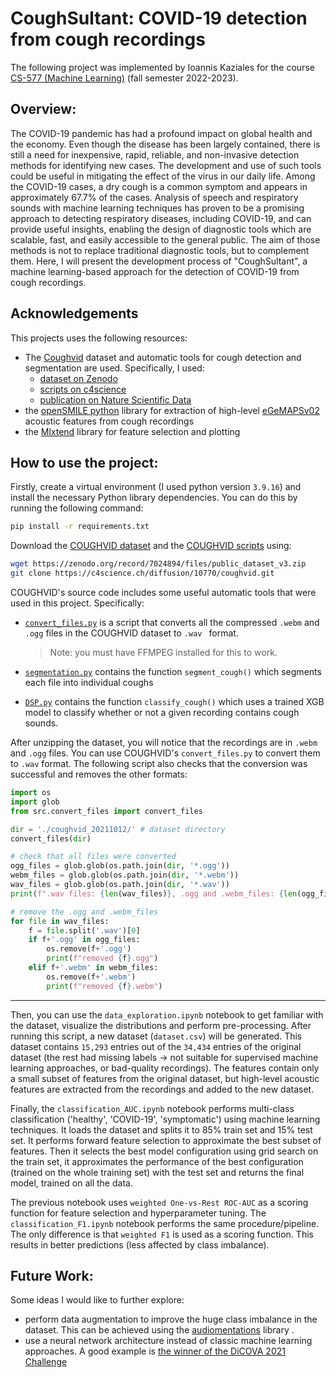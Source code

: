 # CoughSultant: COVID-19 detection from cough recordings
The following project was implemented by Ioannis Kaziales for the course [CS-577 (Machine Learning)](https://www.csd.uoc.gr/CSD/index.jsp?content=pg_courses_catalog&openmenu=demoAcc4&lang=en&course=156) (fall semester 2022-2023).

## Overview: 
The COVID-19 pandemic has had a profound impact on global health and the economy. Even though the disease has been largely contained, there is still a need for inexpensive, rapid, reliable, and non-invasive detection methods for identifying new cases. The development and use of such tools could be useful in mitigating the effect of the virus in our daily life. Among the COVID-19 cases, a dry cough is a common symptom and appears in approximately 67.7% of the cases. Analysis of speech and respiratory sounds with machine learning techniques has proven to be a promising approach to detecting respiratory diseases, including COVID-19, and can provide useful insights, enabling the design of diagnostic tools which are scalable, fast, and easily accessible to the general public. The aim of those methods is not to replace traditional diagnostic tools, but to complement them. Here, I will present the development process of "CoughSultant", a machine learning-based approach for the detection of COVID-19 from cough recordings.

## Acknowledgements
This projects uses the following resources:
- The [Coughvid](https://coughvid.epfl.ch/) dataset and automatic tools for cough detection and segmentation are used. Specifically, I used:
  - [dataset on Zenodo](https://doi.org/10.5281/zenodo.4048311)
  - [scripts on c4science](https://c4science.ch/diffusion/10770/)
  - [publication on Nature Scientific Data](https://doi.org/10.1038/s41597-021-00937-4)
- the [openSMILE python](https://audeering.github.io/opensmile-python/) library for extraction of high-level [eGeMAPSv02](https://sail.usc.edu/publications/files/eyben-preprinttaffc-2015.pdf) acoustic features from cough recordings
- the [Mlxtend](https://rasbt.github.io/mlxtend/) library for feature selection and plotting

## How to use the project: 
Firstly, create a virtual environment  (I used python version `3.9.16`) and install the necessary Python library dependencies. You can do this by running the following command:
```bash
pip install -r requirements.txt
```
Download the [COUGHVID dataset](https://zenodo.org/record/7024894) and the [COUGHVID scripts](https://c4science.ch/diffusion/10770/) using:
```bash
wget https://zenodo.org/record/7024894/files/public_dataset_v3.zip
git clone https://c4science.ch/diffusion/10770/coughvid.git
```

COUGHVID's source code includes some useful automatic tools that were used in this project. Specifically:
- [`convert_files.py`](https://c4science.ch/diffusion/10770/browse/master/src/convert_files.py) is a script that converts all the compressed `.webm` and `.ogg` files in the COUGHVID dataset to `.wav ` format. 

  > Note: you must have FFMPEG installed for this to work. 

- [`segmentation.py`](https://c4science.ch/diffusion/10770/browse/master/src/segmentation.py) contains the function `segment_cough()` which segments each file into individual coughs

- [`DSP.py`](https://c4science.ch/diffusion/10770/browse/master/src/DSP.py) contains the function `classify_cough()` which uses a trained XGB model to classify whether or not a given recording contains cough sounds.

After unzipping the dataset, you will notice that the recordings are in `.webm` and `.ogg` files. You can use COUGHVID's `convert_files.py` to convert them to `.wav` format. The following script also checks that the conversion was successful and removes the other formats:

```python
import os
import glob
from src.convert_files import convert_files

dir = './coughvid_20211012/' # dataset directory
convert_files(dir)

# check that all files were converted
ogg_files = glob.glob(os.path.join(dir, '*.ogg'))
webm_files = glob.glob(os.path.join(dir, '*.webm'))
wav_files = glob.glob(os.path.join(dir, '*.wav'))
print(f".wav files: {len(wav_files)}, .ogg and .webm_files: {len(ogg_files) + len(webm_files)}")

# remove the .ogg and .webm_files
for file in wav_files:
    f = file.split('.wav')[0]
    if f+'.ogg' in ogg_files:
    	os.remove(f+'.ogg')
        print(f"removed {f}.ogg")
	elif f+'.webm' in webm_files:
    	os.remove(f+'.webm')
        print(f"removed {f}.webm")
```

---

Then, you can use the `data_exploration.ipynb` notebook to get familiar with the dataset, visualize the distributions and perform pre-processing. After running this script, a new dataset (`dataset.csv`) will be generated. This dataset contains `15,293` entries out of the `34,434` entries of the original dataset (the rest had missing labels $\to$ not suitable for supervised machine learning approaches, or bad-quality recordings). The features contain only a small subset of features from the original dataset, but high-level acoustic features are extracted from the recordings and added to the new dataset.



Finally, the `classification_AUC.ipynb` notebook performs multi-class classification ('healthy', 'COVID-19', 'symptomatic') using machine learning techniques. It loads the dataset and splits it to 85% train set and 15% test set. It performs forward feature selection to approximate the best subset of features. Then it selects the best model configuration using grid search on the train set, it approximates the performance of the best configuration (trained on the whole training set) with the test set and returns the final model, trained on all the data.



The previous notebook uses `weighted One-vs-Rest ROC-AUC` as a scoring function for feature selection and hyperparameter tuning. The `classification_F1.ipynb` notebook performs the same procedure/pipeline. The only difference is that `weighted F1` is used as a scoring function. This results in better predictions (less affected by class imbalance).



## Future Work:

Some ideas I would like to further explore:

- perform data augmentation to improve the huge class imbalance in the dataset.  This can be achieved using the [audiomentations](https://pypi.org/project/audiomentations/) library .
- use a neural network architecture instead of classic machine learning approaches. A good example is [the winner of the  DiCOVA 2021 Challenge](https://dicova2021.github.io/docs/reports/team_Brogrammers_DiCOVA_2021_Challenge_System_Report.pdf)

 
